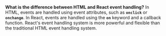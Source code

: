 **What is the difference between HTML and React event handling?**
In HTML, events are handled using event attributes, such as **`onclick`** or **`onchange`**. In React, events are handled using the **`on`** keyword and a callback function. React's event handling system is more powerful and flexible than the traditional HTML event handling system.